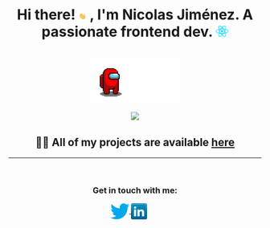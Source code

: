 <div align="center">
    <h1> Hi there! 
        <img src="./src/assets/icons/hi.gif" width="15" />
        , I'm Nicolas Jiménez.
        A passionate frontend  dev. 
        <img src="./src/assets/icons/react.png" width="25" />
    </h1>
</div>
<br />


<div align="center">
    <img src="./src/assets/icons/red.gif" width="180" />
</div>

<p align="center">
    <a href="https://github.com/anuraghazra/github-readme-stats" style="margin: 50px">
        <img src="https://github-readme-stats.vercel.app/api/top-langs/?username=Nicolas-alt&layout=compact" />
    </a>
</p>

<div align="center">

## 👨‍💻 All of my projects are available [here](https://nicolas-alt.github.io/portafolio-v2/)

<hr />
<br />

<!-- Connect -->
<h3 align="center">Get in touch with me:</h3>
    <a align="center" href="https://twitter.com/nicolas35103573" target="blank">
        <img align="center" src="./src/assets/icons/twitter.png" alt="nicolas35103573" />
    </a>
      <a align="center" href="https://www.linkedin.com/in/nicolas-jimenez-b20660184/" target="blank" >
        <img align="center" src="./src/assets/icons/linkedin.png" alt="nicolas35103573" style="margin-right: 25px" />
    </a>
</div>
